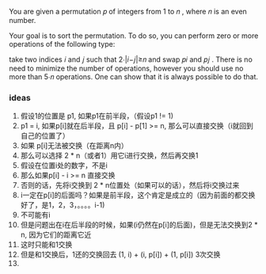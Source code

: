 You are given a permutation 𝑝
 of integers from 1
 to 𝑛
, where 𝑛
 is an even number.

Your goal is to sort the permutation. To do so, you can perform zero or more operations of the following type:

take two indices 𝑖
 and 𝑗
 such that 2⋅|𝑖−𝑗|≥𝑛
 and swap 𝑝𝑖
 and 𝑝𝑗
.
There is no need to minimize the number of operations, however you should use no more than 5⋅𝑛
 operations. One can show that it is always possible to do that.


### ideas
1. 假设1的位置是 p1, 如果p1在前半段，（假设p1 != 1)
2. p1 = i, 如果p[i]就在后半段，且 p[i] - p[1] >= n, 那么可以直接交换（i就回到自己的位置了）
3. 如果 p[i]无法被交换（在距离n内）
4. 那么可以选择 2 * n（或者1）用它i进行交换，然后再交换1
5. 假设在位置i处的数字，不是i
6. 那么如果p[i] - i >= n 直接交换
7. 否则的话，先将i交换到 2 * n位置处（如果可以的话），然后将i交换过来
8. i一定在p[i]的后面吗？如果是前半段，这个肯定是成立的（因为前面的都交换好了，是1，2，3，。。。。i-1)
9. 不可能有i
10. 但是问题出在i在后半段的时候，如果(i仍然在p[i]的后面)，但是无法交换到2 * n, 因为它们的距离它近
11. 这时只能和1交换
12. 但是和1交换后，1还的交换回去 (1, i) + (i, p[i]) + (1, p[i]) 3次交换
13. 